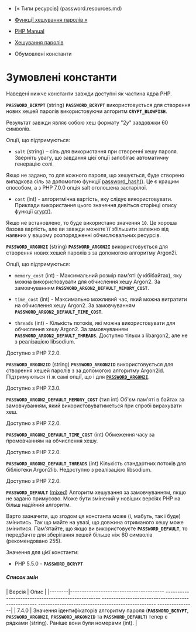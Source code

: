 - [« Типи ресурсів] (password.resources.md)
- [Функції хешування паролів »](ref.password.md)

- [PHP Manual](index.md)
- [Хешування паролів](book.password.md)
- Обумовлені константи

# Зумовлені константи

Наведені нижче константи завжди доступні як частина ядра PHP.

**`PASSWORD_BCRYPT`** (string)
**`PASSWORD_BCRYPT`** використовується для створення нових хешей паролів
використовуючи алгоритм **`CRYPT_BLOWFISH`**.

Результат завжди являє собою хеш формату "$2y$" завдовжки 60
символів.

Опції, що підтримуються:

- `salt` (string) – сіль для використання при створенні хешу пароля.
Зверніть увагу, що завдання цієї опції запобігає
автоматичну генерацію солі.

Якщо не задано, то для кожного пароля, що хешується, буде створено
випадкова сіль за допомогою функції
[password_hash()](function.password-hash.md). Це є
кращим способом, а з PHP 7.0.0 опція salt оголошена
застарілої.

- `cost` (int) - алгоритмічна вартість, яку слідує
використовувати. Приклади використання цього значення дивіться
сторінці опису функції [crypt()](function.crypt.md).

Якщо не встановлено, то буде використано значення `10`. Це хороша
базова вартість, але ви завжди можете її збільшити залежно від
наявних у вашому розпорядженні обчислювальних ресурсів.

**`PASSWORD_ARGON2I`** (string)
**`PASSWORD_ARGON2I`** використовується для створення нових хешей паролів з
за допомогою алгоритму Argon2i.

Опції, що підтримуються:

- `memory_cost` (int) - Максимальний розмір пам'яті (у кібібайтах),
яку можна використовувати для обчислення хешу Argon2. За замовчуванням
**`PASSWORD_ARGON2_DEFAULT_MEMORY_COST`**.

- `time_cost` (int) - Максимально можливий час, який можна
витратити на обчислення хешу Argon2. За замовчуванням
**`PASSWORD_ARGON2_DEFAULT_TIME_COST`**.

- `threads` (int) - Кількість потоків, які можна використовувати для
обчислення хешу Argon2. За замовчуванням
**`PASSWORD_ARGON2_DEFAULT_THREADS`**. Доступно тільки з libargon2,
але не з реалізацією libsodium.

Доступно з PHP 7.2.0.

**`PASSWORD_ARGON2ID`** (string)
**`PASSWORD_ARGON2ID`** використовується для створення хешей паролів з
за допомогою алгоритму Argon2id. Підтримуються ті ж самі опції, що і для
[**`PASSWORD_ARGON2I`**](password.constants.md#constant.password-argon2i).

Доступно з PHP 7.3.0.

**`PASSWORD_ARGON2_DEFAULT_MEMORY_COST`** (тип int)
Об'єм пам'яті в байтах за замовчуванням, який використовуватиметься при
спробі вирахувати хеш.

Доступно з PHP 7.2.0.

**`PASSWORD_ARGON2_DEFAULT_TIME_COST`** (int)
Обмеження часу за промовчанням на обчислення хешу.

Доступно з PHP 7.2.0.

**`PASSWORD_ARGON2_DEFAULT_THREADS`** (int)
Кількість стандартних потоків для бібліотеки Argon2lib. Недоступно з
реалізацією libsodium.

Доступно з PHP 7.2.0.

**`PASSWORD_DEFAULT`** ([mixed](language.types.declarations.md#language.types.declarations.mixed))
Алгоритм хешування за замовчуванням, якщо не задано примусово. Може
бути змінений у новіших версіях PHP на більш надійний алгоритм.

Варто зазначити, що згодом ця константа може (і, мабуть, так і
буде) змінитись. Так що майте на увазі, що довжина отриманого хешу
може змінитися. Пам'ятайте, що якщо ви використовуєте
**`PASSWORD_DEFAULT`**, то передбачте для зберігання хешей більше ніж
60 символів (рекомендовано 255).

Значення для цієї константи:

- PHP 5.5.0 - **`PASSWORD_BCRYPT`**

##### Список змін

| Версія | Опис |
|--------|---------------------------------------- -------------------------------------------------- -------------------------------------------------- -------------------------------------------------- ----------------|
| 7.4.0 | Значення ідентифікаторів алгоритму пароля (**`PASSWORD_BCRYPT`**, **`PASSWORD_ARGON2I`**, **`PASSWORD_ARGON2ID`** та **`PASSWORD_DEFAULT`**) тепер є рядками (string). Раніше вони були номерами (int). |
